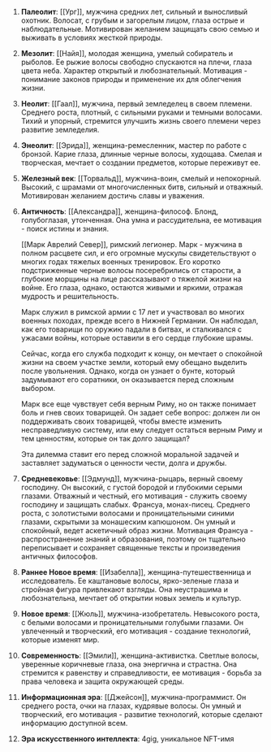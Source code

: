 

1. **Палеолит**: [[Ург]], мужчина средних лет, сильный и выносливый охотник. Волосат, с грубым и загорелым лицом, глаза острые и наблюдательные. Мотивирован желанием защищать свою семью и выживать в условиях жесткой природы.

2. **Мезолит**: [[Найя]], молодая женщина, умелый собиратель и рыболов. Ее рыжие волосы свободно спускаются на плечи, глаза цвета неба. Характер открытый и любознательный. Мотивация - понимание законов природы и применение их для облегчения жизни.

3. **Неолит**: [[Гаал]], мужчина, первый земледелец в своем племени. Среднего роста, плотный, с сильными руками и темными волосами. Тихий и упорный, стремится улучшить жизнь своего племени через развитие земледелия.

4. **Энеолит**: [[Эрида]], женщина-ремесленник, мастер по работе с бронзой. Карие глаза, длинные черные волосы, худощава. Смелая и творческая, мечтает о создании предметов, которые переживут ее.

5. **Железный век**: [[Торвальд]], мужчина-воин, смелый и непокорный. Высокий, с шрамами от многочисленных битв, сильный и отважный. Мотивирован желанием достичь славы и уважения.

6. **Античность**: [[Александра]], женщина-философ. Блонд, голубоглазая, утонченная. Она умна и рассудительна, ее мотивация - поиск истины и знания.

	[[Марк Аврелий Север]], римский легионер. Марк - мужчина в полном расцвете сил, и его огромные мускулы свидетельствуют о многих годах тяжелых военных тренировок. Его коротко подстриженные черные волосы посеребрились от старости, а глубокие морщины на лице рассказывают о тяжелой жизни на войне. Его глаза, однако, остаются живыми и яркими, отражая мудрость и решительность.
	
	Марк служил в римской армии с 17 лет и участвовал во многих военных походах, прежде всего в Нижней Германии. Он наблюдал, как его товарищи по оружию падали в битвах, и сталкивался с ужасами войны, которые оставили в его сердце глубокие шрамы.
	
	Сейчас, когда его служба подходит к концу, он мечтает о спокойной жизни на своем участке земли, который ему обещано выделить после увольнения. Однако, когда он узнает о бунте, который задумывают его соратники, он оказывается перед сложным выбором.
	
	Марк все еще чувствует себя верным Риму, но он также понимает боль и гнев своих товарищей. Он задает себе вопрос: должен ли он поддерживать своих товарищей, чтобы вместе изменить несправедливую систему, или ему следует остаться верным Риму и тем ценностям, которые он так долго защищал?
	
	Эта дилемма ставит его перед сложной моральной задачей и заставляет задуматься о ценности чести, долга и дружбы.

8. **Средневековье**: [[Эдмунд]], мужчина-рыцарь, верный своему господину. Он высокий, с густой бородой и глубокими серыми глазами. Отважный и честный, его мотивация - служить своему господину и защищать слабых.
	Франсуа, монах-писец. Среднего роста, с золотистыми волосами и проницательными синими глазами, скрытыми за монашеским капюшоном. Он умный и спокойный, ведет аскетичный образ жизни. Мотивация Франсуа - распространение знаний и образования, поэтому он тщательно переписывает и сохраняет священные тексты и произведения античных философов.

9. **Раннее Новое время**: [[Изабелла]], женщина-путешественница и исследователь. Ее каштановые волосы, ярко-зеленые глаза и стройная фигура привлекают взгляды. Она неустрашима и любознательна, мечтает об открытии новых земель и культур.

10. **Новое время**: [[Жюль]], мужчина-изобретатель. Невысокого роста, с белыми волосами и проницательными голубыми глазами. Он увлеченный и творческий, его мотивация - создание технологий, которые изменят мир.

11. **Современность**: [[Эмили]], женщина-активистка. Светлые волосы, уверенные коричневые глаза, она энергична и страстна. Она стремится к равенству и справедливости, ее мотивация - борьба за права человека и защита окружающей среды.

12. **Информационная эра**: [[Джейсон]], мужчина-программист. Он среднего роста, очки на глазах, кудрявые волосы. Он умный и творческий, его мотивация - развитие технологий, которые сделают информацию доступной всем.

13. **Эра искусственного интеллекта**: 4gig, уникальное NFT-имя